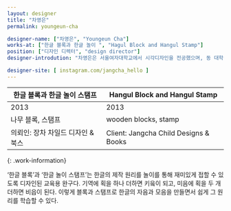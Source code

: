 ```yaml
---
layout: designer
title: "차영은"
permalink: youngeun-cha

designer-name: ["차영은", "Youngeun Cha"]
works-at: ["한글 블록과 한글 놀이 ", "Hagul Block and Hangul Stamp"]
position: ["디자인 디렉터", "design director"]
designer-introdution: "차영은은 서울여자대학교에서 시각디자인을 전공했으며, 동 대학원에서 타이포그래피 전공으로 석사 학위를 받았다. 현재 ‘장차 차일드 디자인 & 북스’의 대표이며 어린이 제품과 도서를 만들고 출판하고 있다."

designer-site: [ instagram.com/jangcha_hello ]
---
```


| 한글 블록과 한글 놀이 스탬프 | Hangul Block and Hangul Stamp |
|----------------|----------------|
| 2013 | 2013 |
| 나무 블록, 스탬프 | wooden blocks, stamp |
| 의뢰인: 장차 차일드 디자인 & 북스 | Client: Jangcha Child Designs & Books |
{: .work-information}

‘한글 블록’과 ‘한글 놀이 스탬프’는 한글의 제작 원리를 놀이를 통해 재미있게 접할 수 있도록 디자인된 교육용 완구다. 기역에 획을 하나 더하면 키읔이 되고, 미음에 획을 두 개 더하면 비읍이 된다. 이렇게 블록과 스탬프로 한글의 자음과 모음을 만들면서 쉽게 그 원리를 학습할 수 있다. 
